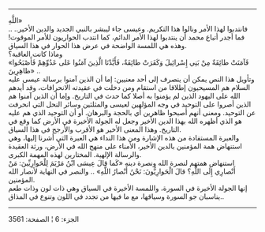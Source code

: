 ------------------------------------------------------------------------

اللَّهِ»  
.. فانتدبوا لهذا الأمر ونالوا هذا التكريم. وعيسى جاء ليبشر بالنبي الجديد
والدين الأخير.. فما أجدر أتباع محمد أن ينتدبوا لهذا الأمر الدائم، كما
انتدب الحواريون للأمر الموقوت! وهذه هي اللمسة الواضحة في عرض هذا الحوار
في هذا السياق.  
وماذا كانت العاقبة؟  
«فَآمَنَتْ طائِفَةٌ مِنْ بَنِي إِسْرائِيلَ وَكَفَرَتْ طائِفَةٌ، فَأَيَّدْنَا الَّذِينَ آمَنُوا عَلى عَدُوِّهِمْ
فَأَصْبَحُوا ظاهِرِينَ» ..  
وتأويل هذا النص يمكن أن ينصرف إلى أحد معنيين: إما أن الذين آمنوا برسالة
عيسى عليه السلام هم المسيحيون إطلاقا من استقام ومن دخلت في عقيدته
الانحرافات، وقد أيدهم الله على اليهود الذين لم يؤمنوا به أصلا كما حدث في
التاريخ. وإما أن الذين آمنوا هم الذين أصروا على التوحيد في وجه المؤلهين
لعيسى والمثلثين وسائر النحل التي انحرفت عن التوحيد. ومعنى أنهم أصبحوا
ظاهرين أي بالحجة والبرهان. أو أن التوحيد الذي هم عليه هو الذي أظهره الله
بهذا الدين الأخير وجعل له الجولة الأخيرة في الأرض كما وقع في التاريخ.
وهذا المعنى الأخير هو الأقرب والأرجح في هذا السياق.  
والعبرة المستفادة من هذه الإشارة ومن هذا النداء هي العبرة التي أشرنا
إليها، وهي استنهاض همة المؤمنين بالدين الأخير، الأمناء على منهج الله في
الأرض، ورثة العقيدة والرسالة الإلهية. المختارين لهذه المهمة الكبرى.  
استنهاض همتهم لنصرة الله ونصرة دينه «كَما قالَ عِيسَى ابْنُ مَرْيَمَ لِلْحَوارِيِّينَ: مَنْ
أَنْصارِي إِلَى اللَّهِ؟ قالَ الْحَوارِيُّونَ: نَحْنُ أَنْصارُ اللَّهِ» .. والنصر في النهاية
لأنصار الله المؤمنين.  
إنها الجولة الأخيرة في السورة، واللمسة الأخيرة في السياق وهي ذات لون
وذات طعم يناسبان جو السورة وسياقها، مع ما فيها من تجدد في اللون وتنوع في
المذاق..

------------------------------------------------------------------------

الجزء: 6 ¦ الصفحة: 3561
